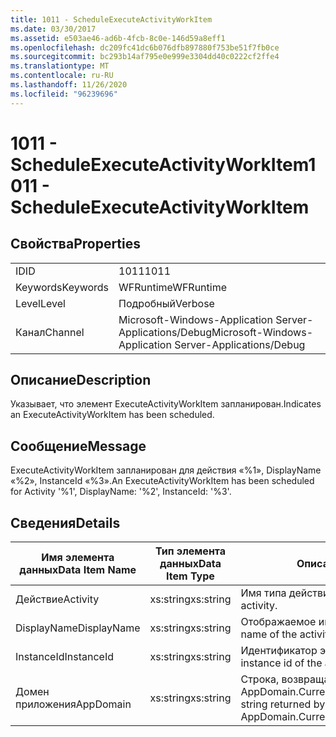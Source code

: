```yaml
---
title: 1011 - ScheduleExecuteActivityWorkItem
ms.date: 03/30/2017
ms.assetid: e503ae46-ad6b-4fcb-8c0e-146d59a8eff1
ms.openlocfilehash: dc209fc41dc6b076dfb897880f753be51f7fb0ce
ms.sourcegitcommit: bc293b14af795e0e999e3304dd40c0222cf2ffe4
ms.translationtype: MT
ms.contentlocale: ru-RU
ms.lasthandoff: 11/26/2020
ms.locfileid: "96239696"
---
```

# <a name="1011---scheduleexecuteactivityworkitem"></a><span data-ttu-id="8b6bd-102">1011 - ScheduleExecuteActivityWorkItem</span><span class="sxs-lookup"><span data-stu-id="8b6bd-102">1011 - ScheduleExecuteActivityWorkItem</span></span>

## <a name="properties"></a><span data-ttu-id="8b6bd-103">Свойства</span><span class="sxs-lookup"><span data-stu-id="8b6bd-103">Properties</span></span>  
  
|||  
|-|-|  
|<span data-ttu-id="8b6bd-104">ID</span><span class="sxs-lookup"><span data-stu-id="8b6bd-104">ID</span></span>|<span data-ttu-id="8b6bd-105">1011</span><span class="sxs-lookup"><span data-stu-id="8b6bd-105">1011</span></span>|  
|<span data-ttu-id="8b6bd-106">Keywords</span><span class="sxs-lookup"><span data-stu-id="8b6bd-106">Keywords</span></span>|<span data-ttu-id="8b6bd-107">WFRuntime</span><span class="sxs-lookup"><span data-stu-id="8b6bd-107">WFRuntime</span></span>|  
|<span data-ttu-id="8b6bd-108">Level</span><span class="sxs-lookup"><span data-stu-id="8b6bd-108">Level</span></span>|<span data-ttu-id="8b6bd-109">Подробный</span><span class="sxs-lookup"><span data-stu-id="8b6bd-109">Verbose</span></span>|  
|<span data-ttu-id="8b6bd-110">Канал</span><span class="sxs-lookup"><span data-stu-id="8b6bd-110">Channel</span></span>|<span data-ttu-id="8b6bd-111">Microsoft-Windows-Application Server-Applications/Debug</span><span class="sxs-lookup"><span data-stu-id="8b6bd-111">Microsoft-Windows-Application Server-Applications/Debug</span></span>|  
  
## <a name="description"></a><span data-ttu-id="8b6bd-112">Описание</span><span class="sxs-lookup"><span data-stu-id="8b6bd-112">Description</span></span>  

 <span data-ttu-id="8b6bd-113">Указывает, что элемент ExecuteActivityWorkItem запланирован.</span><span class="sxs-lookup"><span data-stu-id="8b6bd-113">Indicates an ExecuteActivityWorkItem has been scheduled.</span></span>  
  
## <a name="message"></a><span data-ttu-id="8b6bd-114">Сообщение</span><span class="sxs-lookup"><span data-stu-id="8b6bd-114">Message</span></span>  

 <span data-ttu-id="8b6bd-115">ExecuteActivityWorkItem запланирован для действия «%1», DisplayName «%2», InstanceId «%3».</span><span class="sxs-lookup"><span data-stu-id="8b6bd-115">An ExecuteActivityWorkItem has been scheduled for Activity '%1', DisplayName: '%2', InstanceId: '%3'.</span></span>  
  
## <a name="details"></a><span data-ttu-id="8b6bd-116">Сведения</span><span class="sxs-lookup"><span data-stu-id="8b6bd-116">Details</span></span>  
  
|<span data-ttu-id="8b6bd-117">Имя элемента данных</span><span class="sxs-lookup"><span data-stu-id="8b6bd-117">Data Item Name</span></span>|<span data-ttu-id="8b6bd-118">Тип элемента данных</span><span class="sxs-lookup"><span data-stu-id="8b6bd-118">Data Item Type</span></span>|<span data-ttu-id="8b6bd-119">Описание</span><span class="sxs-lookup"><span data-stu-id="8b6bd-119">Description</span></span>|  
|--------------------|--------------------|-----------------|  
|<span data-ttu-id="8b6bd-120">Действие</span><span class="sxs-lookup"><span data-stu-id="8b6bd-120">Activity</span></span>|<span data-ttu-id="8b6bd-121">xs:string</span><span class="sxs-lookup"><span data-stu-id="8b6bd-121">xs:string</span></span>|<span data-ttu-id="8b6bd-122">Имя типа действия.</span><span class="sxs-lookup"><span data-stu-id="8b6bd-122">The type name of the activity.</span></span>|  
|<span data-ttu-id="8b6bd-123">DisplayName</span><span class="sxs-lookup"><span data-stu-id="8b6bd-123">DisplayName</span></span>|<span data-ttu-id="8b6bd-124">xs:string</span><span class="sxs-lookup"><span data-stu-id="8b6bd-124">xs:string</span></span>|<span data-ttu-id="8b6bd-125">Отображаемое имя действия.</span><span class="sxs-lookup"><span data-stu-id="8b6bd-125">The display name of the activity.</span></span>|  
|<span data-ttu-id="8b6bd-126">InstanceId</span><span class="sxs-lookup"><span data-stu-id="8b6bd-126">InstanceId</span></span>|<span data-ttu-id="8b6bd-127">xs:string</span><span class="sxs-lookup"><span data-stu-id="8b6bd-127">xs:string</span></span>|<span data-ttu-id="8b6bd-128">Идентификатор экземпляра действия.</span><span class="sxs-lookup"><span data-stu-id="8b6bd-128">The instance id of the activity.</span></span>|  
|<span data-ttu-id="8b6bd-129">Домен приложения</span><span class="sxs-lookup"><span data-stu-id="8b6bd-129">AppDomain</span></span>|<span data-ttu-id="8b6bd-130">xs:string</span><span class="sxs-lookup"><span data-stu-id="8b6bd-130">xs:string</span></span>|<span data-ttu-id="8b6bd-131">Строка, возвращаемая AppDomain.CurrentDomain.FriendlyName.</span><span class="sxs-lookup"><span data-stu-id="8b6bd-131">The string returned by AppDomain.CurrentDomain.FriendlyName.</span></span>|
